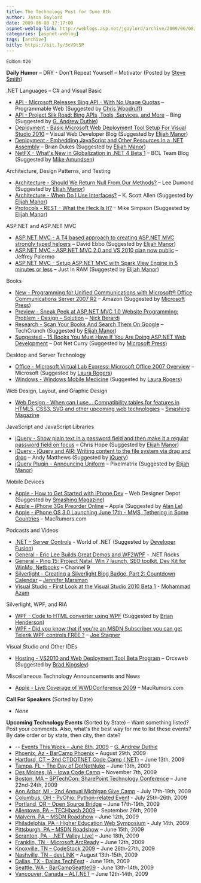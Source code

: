 ```yaml
---
title: The Technology Post for June 8th
author: Jason Gaylord
date: 2009-06-08 17:17:00
aspnet-weblog-link: http://weblogs.asp.net/jgaylord/archive/2009/06/08/the-technology-post-for-june-8th.aspx
categories: [aspnet-weblog]
tags: [archive]
bitly: https://bit.ly/3cV9t5P
---
```


<small>Edition: #26</small>

**Daily Humor** – DRY - Don't Repeat Yourself – Motivator (Posted by [Steve Smith](http://twitter.com/ardalis))

.NET Languages – C# and Visual Basic

- [API - Microsoft Releases Bing API - With No Usage Quotas](http://blog.programmableweb.com/2009/06/08/microsoft-releases-bing-api-with-no-usage-quotas/) – Programmable Web (Suggested by [Chris Woodruff](http://twitter.com/cwoodruff))
- [API - Project Silk Road: Bing APIs, Tools, Services, and More](http://www.bing.com/developers/) – Bing (Suggested by [G. Andrew Duthie](http://twitter.com/devhammer))
- [Deployment - Basic Microsoft Web Deployment Tool Setup For Visual Studio 2010](http://blogs.msdn.com/webdevtools/archive/2009/06/05/basic-microsoft-web-deployment-tool-setup-for-visual-studio-2010.aspx) – Visual Web Developer Blog (Suggested by [Elijah Manor](http://twitter.com/elijahmanor))
- [Deployment - Embedding JavaScript and Other Resources In a .NET Assembly](http://weblogs.asp.net/briandukes/archive/2009/06/08/embedding-javascript-and-other-resources-in-a-net-assembly.aspx) – Brian Dukes (Suggested by [Elijah Manor](http://twitter.com/elijahmanor))
- [NetFX - What's New in Globalization in .NET 4 Beta 1](http://blogs.msdn.com/bclteam/archive/2009/06/08/what-s-new-in-globalization-in-net-4-beta-1-melitta-andersen.aspx) – BCL Team Blog (Suggested by [Mike Amundsen](http://twitter.com/mamund))

Architecture, Design Patterns, and Testing

- [Architecture - Should We Return Null From Our Methods?](http://leedumond.com/blog/should-we-return-null-from-our-methods/) – Lee Dumond (Suggested by [Elijah Manor](http://twitter.com/elijahmanor))
- [Architecture - When Do I Use Interfaces?](http://odetocode.com/Blogs/scott/archive/2009/06/07/12891.aspx) – K. Scott Allen (Suggested by [Elijah Manor](http://twitter.com/elijahmanor))
- [Protocols - REST - What the Heck Is It?](http://www.slipjig.org/Mike/post/2009/05/REST---What-the-Heck-Is-It.aspx) – Mike Simpson (Suggested by [Elijah Manor](http://twitter.com/elijahmanor))

ASP.NET and ASP.NET MVC

- [ASP.NET MVC - A T4 based approach to creating ASP.NET MVC strongly typed helpers](http://blogs.msdn.com/davidebb/archive/2009/06/04/a-t4-based-approach-to-creating-asp-net-mvc-strongly-typed-helpers.aspx) – David Ebbo (Suggested by [Elijah Manor](http://twitter.com/elijahmanor))
- [ASP.NET MVC - ASP.NET MVC 2.0 and VS 2010 plan now public](http://jeffreypalermo.com/blog/asp-net-mvc-2-0-and-vs-2010-plan-now-public/) – Jeffrey Palermo
- [ASP.NET MVC - Setup ASP.NET MVC with Spark View Engine in 5 minutes or less](http://justinram.wordpress.com/2009/06/08/setup-asp-net-mvc-with-spark-view-engine-in-5-minutes-or-less/) – Just In RAM (Suggested by [Elijah Manor](http://twitter.com/elijahmanor))

Books

- [New - Programming for Unified Communications with Microsoft® Office Communications Server 2007 R2](http://www.amazon.com/Programming-Unified-Communications-Microsoft%C2%AE-Pro-Developer/dp/0735626235/ref=sr_1_1?ie=UTF8&s=books&qid=1241846079&sr=1-1) – Amazon (Suggested by [Microsoft Press](http://twitter.com/MicrosoftPress))
- [Preview - Sneak Peek at ASP.NET MVC 1.0 Website Programming: Problem - Design – Solution](http://www.coderjournal.com/2009/06/sneak-peek-at-aspnet-mvc-10-website-programming-problem-design-solution/) – [Nick Berardi](http://twitter.com/nberardi)
- [Research - Scan Your Books And Search Them On Google](http://www.techcrunch.com/2009/06/07/scan-your-books-and-search-them-on-google/) – TechCrunch (Suggested by [Elijah Manor](http://twitter.com/elijahmanor))
- [Suggested - 15 Books You Must Have If You Are Doing ASP.NET Web Development](http://www.dotnetcurry.com/(X(1)S(sjrt4sfxoohq4q55kqvuov55))/ShowArticle.aspx?ID=329&AspxAutoDetectCookieSupport=1) – Dot Net Curry (Suggested by [Microsoft Press](http://twitter.com/MicrosoftPress))

Desktop and Server Technology

- [Office - Microsoft Virtual Lab Express: Microsoft Office 2007 Overview](http://www.microsoftvirtuallabs.com/express/registration.aspx?LabId=c84dacce-fb8d-4df9-a2a9-e451caf3c8a3) – Microsoft (Suggested by [Laura Rogers](http://twitter.com/WonderLaura))
- [Windows - Windows Mobile Medicine](http://blogs.msdn.com/healthblog/archive/2009/05/05/windows-mobile-medicine.aspx) (Suggested by [Laura Rogers](http://twitter.com/WonderLaura))

Web Design, Layout, and Graphic Design

- [Web Design - When can I use… Compatibility tables for features in HTML5, CSS3, SVG and other upcoming web technologies](http://a.deveria.com/caniuse/#agents=All&eras=All&cats=All&statuses=rec,cr,wd,ietf,unoff&bw_shaded=1) – [Smashing Magazine](http://twitter.com/smashingmag)

JavaScript and JavaScript Libraries

- [jQuery - Show plain text in a password field and then make it a regular password field on focus](http://www.electrictoolbox.com/jquery-toggle-between-password-text-field/) – Chris Hope (Suggested by [Elijah Manor](http://twitter.com/elijahmanor))
- [jQuery - jQuery and AIR: Writing content to the file system via drag and drop](http://andymatthews.net/read/2009/06/07/jQuery-and-AIR:-Writing-content-to-the-file-system-via-drag-and-drop) – Andy Matthews (Suggested by [jQuery](http://twitter.com/jquery))
- [jQuery Plugin - Announcing Uniform](http://pixelmatrixdesign.com/weblog/comments/announcing_uniform/) – Pixelmatrix (Suggested by [Elijah Manor](http://twitter.com/elijahmanor))

Mobile Devices

- [Apple - How to Get Started with iPhone Dev](http://www.webdesignerdepot.com/2009/05/how-to-get-started-with-iphone-dev/) – Web Designer Depot (Suggested by [Smashing Magazine](http://twitter.com/smashingmag))
- [Apple – iPhone 3Gs Preorder Online](http://store.apple.com/us/browse/home/shop_iphone/family/iphone) – Apple (Suggested by [Alan Le](http://twitter.com/a7an))
- [Apple - iPhone OS 3.0 Launching June 17th - MMS, Tethering in Some Countries](http://www.macrumors.com/2009/06/08/iphone-os-3-0-launching-june-17th/) – MacRumors.com

Podcasts and Videos

- [.NET – Server Controls](http://www.worldofdotnet.com/post.aspx?id=729ee9d3-03b9-4bc2-81ab-08b79cf9bb37) - World of .NET (Suggested by [Developer Fusion](http://twitter.com/devpodcasts))
- [General - Eric Lee Builds Great Demos and WF2WPF](http://www.dotnetrocks.com/default.aspx?showNum=452) - .NET Rocks
- [General - Ping 15: Project Natal, Win 7 launch, SEO toolkit, Dev Kit for WinMo, Netbooks](http://channel9.msdn.com/shows/PingShow/Ping-15-Project-Natal-Win-7-launch-SEO-toolkit-Dev-Kit-for-WinMo-Netbook-name/) – Channel 9
- [Silverlight - Creating a Silverlight Blog Badge, Part 2: Countdown Calendar](http://channel9.msdn.com/posts/jennmar/Creating-a-Silverlight-Blog-Badge-Part-2-Countdown-Calendar/) – [Jennifer Marsman](http://twitter.com/jennifermarsman)
- [Visual Studio - First Look at the Visual Studio 2010 Beta 1](http://highoncoding.com/Videos/572_First_Look_at_the_Visual_Studio_2010_Beta_1.aspx) - [Mohammad Azam](http://twitter.com/azamsharp)

Silverlight, WPF, and RIA

- [WPF - Code to HTML converter using WPF](http://www.coderun.com/ide/?p=convert-code-to-html-wpf-xbap) (Suggested by [Brian Henderson](http://twitter.com/brian_henderson))
- [WPF - Did you know that if you're an MSDN Subscriber you can get Telerik WPF controls FREE ?](http://misfitgeek.com/blog/did-you-know-that-if-you-rsquo-re-an-msdn-subscriber-you-can-get-telerik-wpf-controls-free/) – [Joe Stagner](http://twitter.com/MisfitGeek)

Visual Studio and Other IDEs

- [Hosting - VS2010 and Web Deployment Tool Beta Program](http://www.orcsweb.com/hosting/vs2010beta.aspx) – Orcsweb (Suggested by [Brad Kingsley](http://twitter.com/BradKingsley))

Miscellaneous Technology Announcements and News

- [Apple - Live Coverage of WWDConference 2009](http://www.macrumors.com/) – MacRumors.com

**Call For Speakers** (Sorted by Date)

- _None_

**Upcoming Technology Events** (Sorted by State) – Want something listed? Post your comments. Also, what's the best way for me to list these events? By date order or by state, then city, then date?

- \-- [Events This Week – June 8th, 2009](http://blogs.msdn.com/gduthie/archive/2009/06/08/events-this-week-june-8th-2009.aspx) – [G. Andrew Duthie](http://twitter.com/devhammer)
- [Phoenix, Az - BarCamp Phoenix](http://barcamp.org/BarCampPhoenix) – August 29th, 2009
- [Hartford, CT – 2nd CTDOTNET Code Camp (.NET)](http://ctdotnet.org/codecamp2.aspx) – June 13th, 2009
- [Tampa, FL - The Day of DotNetNuke](http://dayofdnn.com/) – June 13th, 2009
- [Des Moines, IA – Iowa Code Camp](http://iowacodecamp.com/default.aspx) – November 7th, 2009
- [Boston, MA – SPTechCon: SharePoint Technology Conference](http://www.sptechcon.com/) – June 22nd-24th, 2009
- [Ann Arbor, MI - 2nd Annual Michigan Give Camp](http://michigangivecamp.eventbrite.com/) - July 17th-19th, 2009
- [Columbus, OH - PyOhio: Python-related Event](http://www.developerfusion.com/event/13421/pyohio/) - July 25th-26th, 2009
- [Portland, OR – Open Source Bridge](http://www.developerfusion.com/event/12569/open-source-bridge/) – June 17th-19th, 2009
- [Allentown, PA – TECHbash 2009](http://techbash.com/) – September 26th, 2009
- [Malvern, PA – MSDN Roadshow](http://msevents.microsoft.com/CUI/EventDetail.aspx?EventID=1032415130&Culture=en-US) – June 12th, 2009
- [Philadelphia, PA - Higher Education Web Symposium](http://www.developerfusion.com/event/11332/higher-education-web-symposium/) - July 14th, 2009
- [Pittsburgh, PA – MSDN Roadshow](http://msevents.microsoft.com/CUI/EventDetail.aspx?EventID=1032415478&Culture=en-US) – June 15th, 2009
- [Scranton, PA - .NET Valley Live!](http://dotnetvalley.com/events/eventdetails.aspx?eventid=72) – June 18th, 2009
- [Franklin, TN - Microsoft ArcReady](http://www.developerfusion.com/event/12322/microsoft-arcready/) – June 12th, 2009
- [Knoxville, TN – CodeStock 2009](http://www.codestock.org/) – June 26th-27th, 2009
- [Nashville, TN – devLINK](http://devlink.net/) – August 13th-15th, 2009
- [Dallas, TX - Dallas TechFest](http://www.developerfusion.com/event/12258/dallas-techfest/) - June 19th, 2009
- [Seattle, WA - BarCampSeattle09](http://barcampseattle-09.pathable.com/) - June 13th-14th, 2009
- [Vancouver, Canada – ALT.NET](http://www.altnetconfcanada.com/home/index.castle) – June 12th-14th, 2009